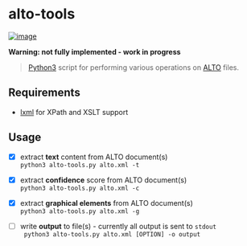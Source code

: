 # alto-tools

[![image](https://travis-ci.org/cneud/alto-tools.svg?branch=master)](https://travis-ci.org/cneud/alto-tools)

**Warning: not fully implemented - work in progress**

> [Python3](https://www.python.org/) script for performing various operations on [ALTO](http://www.loc.gov/standards/alto/) files.

## Requirements

* [lxml](http://lxml.de/) for XPath and XSLT support

## Usage

- [x] extract **text** content from ALTO document(s)  
`python3 alto-tools.py alto.xml -t`

- [x] extract **confidence** score from ALTO document(s)  
`python3 alto-tools.py alto.xml -c`

- [x] extract **graphical elements** from ALTO document(s)  
`python3 alto-tools.py alto.xml -g`

- [ ] write **output** to file(s) - currently all output is sent to `stdout`   
` python3 alto-tools.py alto.xml [OPTION] -o output`
